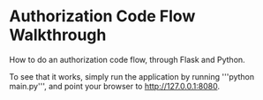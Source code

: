Authorization Code Flow Walkthrough
=======

How to do an authorization code flow, through Flask and Python.

To see that it works, simply run the application by running '''python main.py''', and point your browser to http://127.0.0.1:8080.

